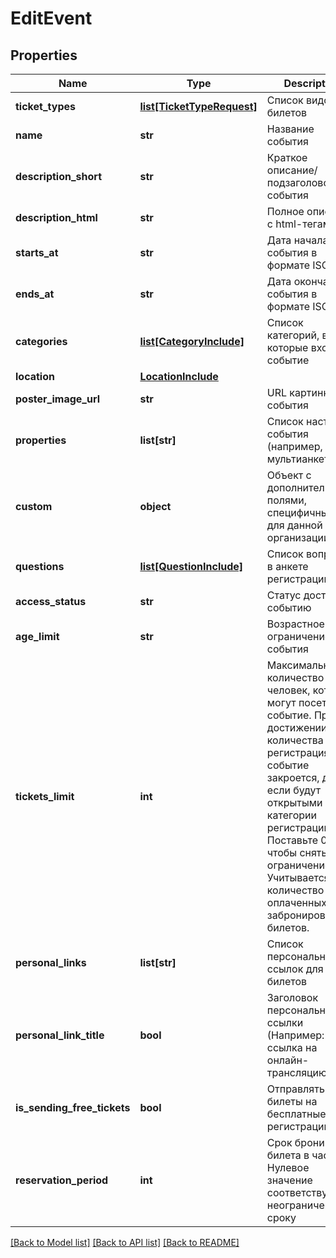 # EditEvent

## Properties
Name | Type | Description | Notes
------------ | ------------- | ------------- | -------------
**ticket_types** | [**list[TicketTypeRequest]**](TicketTypeRequest.md) | Список видов билетов | [optional] 
**name** | **str** | Название события | [optional] 
**description_short** | **str** | Краткое описание/подзаголовок события | [optional] 
**description_html** | **str** | Полное описание с html-тегами | [optional] 
**starts_at** | **str** | Дата начала события в формате ISO | [optional] 
**ends_at** | **str** | Дата окончания события в формате ISO | [optional] 
**categories** | [**list[CategoryInclude]**](CategoryInclude.md) | Список категорий, в которые входит событие | [optional] 
**location** | [**LocationInclude**](LocationInclude.md) |  | [optional] 
**poster_image_url** | **str** | URL картинки события | [optional] 
**properties** | **list[str]** | Список настроек события (например, мультианкета) | [optional] 
**custom** | **object** | Объект с дополнительными полями, специфичными для данной организации | [optional] 
**questions** | [**list[QuestionInclude]**](QuestionInclude.md) | Список вопросов в анкете регистрации | [optional] 
**access_status** | **str** | Статус доступа к событию | [optional] 
**age_limit** | **str** | Возрастное ограничение события | [optional] 
**tickets_limit** | **int** | Максимальное количество человек, которые могут посетить событие. При достижении этого количества регистрация на событие закроется, даже если будут открытыми категории регистрации. Поставьте 0, чтобы снять ограничение. Учитывается количество как оплаченных, так и забронированных билетов. | [optional] 
**personal_links** | **list[str]** | Список персональных ссылок для билетов | [optional] 
**personal_link_title** | **bool** | Заголовок персональной ссылки (Например: Ваша ссылка на онлайн-трансляцию) | [optional] 
**is_sending_free_tickets** | **bool** | Отправлять билеты на бесплатные регистрации | [optional] 
**reservation_period** | **int** | Срок брони билета в часах. Нулевое значение соответствует неограниченному сроку | [optional] 

[[Back to Model list]](../README.md#documentation-for-models) [[Back to API list]](../README.md#documentation-for-api-endpoints) [[Back to README]](../README.md)

